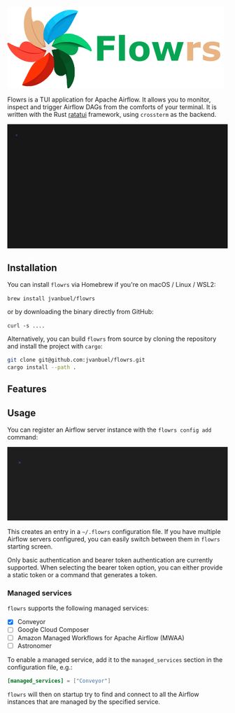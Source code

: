![flowrs_logo](./image/README/1683789045509.png)

Flowrs is a TUI application for Apache Airflow. It allows you to monitor, inspect and trigger Airflow DAGs from the comforts of your terminal. It is written with the Rust [ratatui](https://github.com/tui-rs-revival/ratatui) framework, using `crossterm` as the backend.

![flowrs demo](./vhs/flowrs.gif)
## Installation

You can install `flowrs` via Homebrew if you're on macOS / Linux / WSL2:

`brew install jvanbuel/flowrs`

or by downloading the binary directly from GitHub:

`curl -s ....`

Alternatively, you can build `flowrs` from source by cloning the repository and install the project with `cargo`:

```bash
git clone git@github.com:jvanbuel/flowrs.git
cargo install --path .
```

## Features

## Usage

You can register an Airflow server instance with the `flowrs config add` command:

![flowrs config add demo](./vhs/add_config.gif)

This creates an entry in a `~/.flowrs` configuration file. If you have multiple Airflow servers configured, you can easily switch between them in `flowrs` starting screen.

Only basic authentication and bearer token authentication are currently supported. When selecting the bearer token option, you can either provide a static token or a command that generates a token.

### Managed services

`flowrs` supports the following managed services:

- [x] Conveyor
- [ ] Google Cloud Composer
- [ ] Amazon Managed Workflows for Apache Airflow (MWAA)
- [ ] Astronomer

To enable a managed service, add it to the `managed_services` section in the configuration file, e.g.:

```toml
[managed_services] = ["Conveyor"]
```

`flowrs` will then on startup try to find and connect to all the Airflow instances that are managed by the specified service.
